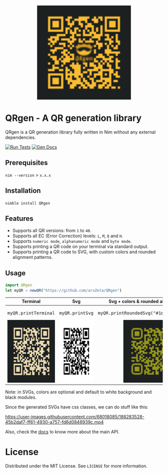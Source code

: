 <p align="center">
<img src="./share/img/logo.svg"
width="300px" height="300px" />
</p>

# QRgen - A QR generation library

QRgen is a QR generation library fully written in Nim without any external
dependencies.

[![Run Tests](https://github.com/aruZeta/QRgen/actions/workflows/tests.yaml/badge.svg)](https://github.com/aruZeta/QRgen/actions/workflows/tests.yaml)
[![Gen Docs](https://github.com/aruZeta/QRgen/actions/workflows/gendocs.yaml/badge.svg)](https://github.com/aruZeta/QRgen/actions/workflows/gendocs.yaml)
## Prerequisites

`nim --version` > `x.x.x`

## Installation

`nimble install QRgen`

## Features

- Supports all QR versions: from `1` to `40`.
- Supports all EC (Error Correction) levels: `L`, `M`, `Q` and `H`.
- Supports `numeric mode`, `alphanumeric mode` and `byte mode`.
- Supports printing a QR code on your terminal via standard output.
- Supports printing a QR code to SVG, with custom colors and rounded
alignment patterns.

## Usage

```nim
import QRgen
let myQR = newQR("https://github.com/aruZeta/QRgen")
```

<table>
  <thead>
    <tr>
      <th align="center">Terminal</th>
      <th align="center">Svg</th>
      <th align="center">Svg + colors & rounded alignment patterns</th>
    </tr>
  </thead>
  <tbody>
    <tr>
      <td align="center">
        <pre>myQR.printTerminal</pre>
        <img src="./share/img/terminal-example.png" width="200px" height="200px"/>
      </td>
      <td align="center">
        <pre>myQR.printSvg</pre>
        <img src="./share/img/svg-example.svg" width="200px" height="200px" />
      </td>
      <td align="center">
        <pre>myQR.printRoundedSvg("#1d2021","#98971a",2)</pre>
        <img src="./share/img/svg-colors-rounded-example.svg" width="200px" height="200px" />
      </td>
    </tr>
  </thead>
</table>

Note: in SVGs, colors are optional and default to white background and black
modules.

Since the generated SVGs have css classes, we can do stuff like this:

https://user-images.githubusercontent.com/68018085/188283528-45b2daf7-ff61-4930-a757-fd6d0846939c.mp4

Also, check the [docs](https://aruzeta.github.io/QRgen/develop/QRgen.html) to
know more about the main API.

# License

Distributed under the MIT License. See `LICENSE` for more information.
